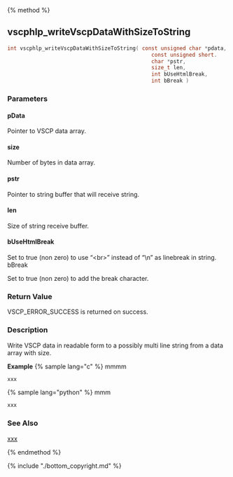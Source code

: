 
{% method %}
## vscphlp_writeVscpDataWithSizeToString

```c
int vscphlp_writeVscpDataWithSizeToString( const unsigned char *pdata,
                                              const unsigned short. 
                                              char *pstr, 
                                              size_t len,
                                              int bUseHtmlBreak,
                                              int bBreak )
```

### Parameters

#### pData
Pointer to VSCP data array.

#### size
Number of bytes in data array.

#### pstr
Pointer to string buffer that will receive string.

#### len
Size of string receive buffer.

#### bUseHtmlBreak
Set to true (non zero) to use “\<br\>” instead of “\n” as linebreak in string.
bBreak

Set to true (non zero) to add the break character.


### Return Value
VSCP_ERROR_SUCCESS is returned on success. 

### Description
Write VSCP data in readable form to a possibly multi line string from a data array with size.

**Example** {% sample lang="c" %}
mmmm

```c
xxx
```

{% sample lang="python" %}
mmm

```python
xxx
```

### See Also
[xxx](xxx.md)

{% endmethod %}

{% include "./bottom_copyright.md" %}